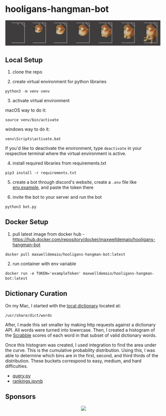 # hooligans-hangman-bot

![design2](./static/design2.png)

## Local Setup

1. clone the repo

2. create virtual environment for python libraries

```commandline
python3 -m venv venv
```

3. activate virtual environment

macOS way to do it:

```commandline
source venv/bin/activate
```

windows way to do it:

```commandline
venv\Scripts\activate.bat
```

If you'd like to deactivate the environment, type `deactivate` in your respective terminal where the virtual environment is active.

4. install required libraries from requirements.txt

```commandline
pip3 install -r requirements.txt
```

5. create a bot through discord's website, create a `.env` file like [env.example](./env.example), and paste the token there

6. invite the bot to your server and run the bot

```commandline
python3 bot.py
```

## Docker Setup

1. pull latest image from docker hub - https://hub.docker.com/repository/docker/maxwelldemaio/hooligans-hangman-bot

```commandline
docker pull maxwelldemaio/hooligans-hangman-bot:latest
```

2. run container with env variable

```commandline
docker run -e TOKEN='exampleToken' maxwelldemaio/hooligans-hangman-bot:latest
```

## Dictionary Curation

On my Mac, I started with the [local dictionary](<https://en.wikipedia.org/wiki/Words_(Unix)>) located at:

```
/usr/share/dict/words
```

After, I made this set smaller by making http requests against a dictionary API. All words were turned into lowercase. Then, I created a histogram of the [Scrabble](https://en.wikipedia.org/wiki/Scrabble) scores of each word in that subset of valid dictionary words.

Once this histogram was created, I used integration to find the area under the curve. This is the cumulative probability distribution. Using this, I was able to determine which bins are in the first, second, and third thirds of the distribution. These buckets correspond to easy, medium, and hard difficulties.

- [query.py](./query.py)
- [rankings.ipynb](./rankings.ipynb)

## Sponsors

<p align="center">
  <a href="https://cdn.jsdelivr.net/gh/maxdemaio/sponsors/sponsors.svg">
    <img src='https://cdn.jsdelivr.net/gh/maxdemaio/sponsors/sponsors.svg'/>
  </a>
</p>
